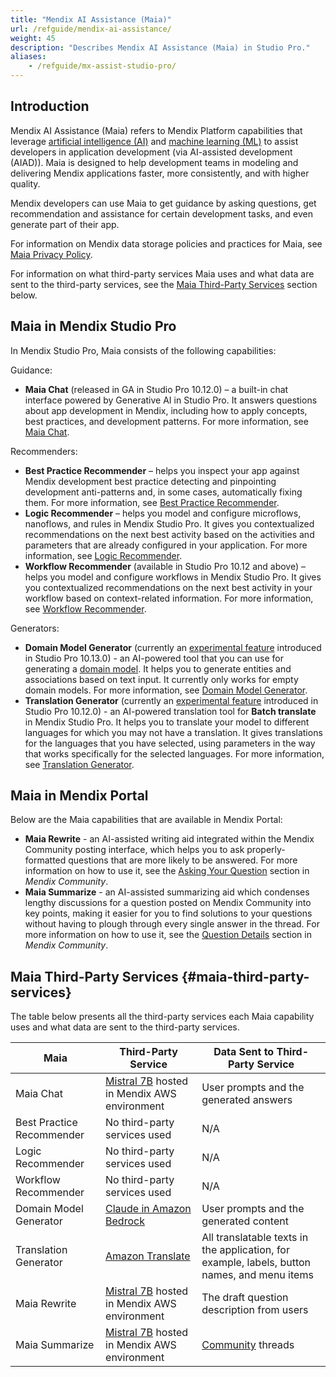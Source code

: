 ```yaml
---
title: "Mendix AI Assistance (Maia)"
url: /refguide/mendix-ai-assistance/
weight: 45
description: "Describes Mendix AI Assistance (Maia) in Studio Pro."
aliases:
    - /refguide/mx-assist-studio-pro/
---
```


## Introduction 

Mendix AI Assistance (Maia) refers to Mendix Platform capabilities that leverage [artificial intelligence (AI)](https://www.mendix.com/glossary/artificial-intelligence-ai/) and [machine learning (ML)](https://www.mendix.com/glossary/machine-learning/) to assist developers in application development (via AI-assisted development (AIAD)). Maia is designed to help development teams in modeling and delivering Mendix applications faster, more consistently, and with higher quality. 

Mendix developers can use Maia to get guidance by asking questions, get recommendation and assistance for certain development tasks, and even generate part of their app. 

For information on Mendix data storage policies and practices for Maia, see [Maia Privacy Policy](https://www.mendix.com/legal/privacy/maia/).

For information on what third-party services Maia uses and what data are sent to the third-party services, see the [Maia Third-Party Services](#maia-third-party-services) section below.

## Maia in Mendix Studio Pro 

In Mendix Studio Pro, Maia consists of the following capabilities: 

Guidance:

* **Maia Chat** (released in GA in Studio Pro 10.12.0) – a built-in chat interface powered by Generative AI in Studio Pro. It answers questions about app development in Mendix, including how to apply concepts, best practices, and development patterns. For more information, see [Maia Chat](/refguide/maia-chat/).

Recommenders:

* **Best Practice Recommender** – helps you inspect your app against Mendix development best practice detecting and pinpointing development anti-patterns and, in some cases, automatically fixing them. For more information, see [Best Practice Recommender](/refguide/best-practice-recommender/).
* **Logic Recommender** – helps you model and configure microflows, nanoflows, and rules in Mendix Studio Pro. It gives you contextualized recommendations on the next best activity based on the activities and parameters that are already configured in your application. For more information, see [Logic Recommender](/refguide/logic-recommender/).
* **Workflow Recommender** (available in Studio Pro 10.12 and above) – helps you model and configure workflows in Mendix Studio Pro. It gives you contextualized recommendations on the next best activity in your workflow based on context-related information. For more information, see [Workflow Recommender](/refguide/workflow-recommender/).

Generators:

* **Domain Model Generator** (currently an [experimental feature](/releasenotes/beta-features/) introduced in Studio Pro 10.13.0) - an AI-powered tool that you can use for generating a [domain model](/refguide/domain-model/). It helps you to generate entities and associations based on text input. It currently only works for empty domain models. For more information, see [Domain Model Generator](/refguide/domain-model-generator/).
* **Translation Generator** (currently an [experimental feature](/releasenotes/beta-features/) introduced in Studio Pro 10.12.0) - an AI-powered translation tool for **Batch translate** in Mendix Studio Pro. It helps you to translate your model to different languages for which you may not have a translation. It gives translations for the languages that you have selected, using parameters in the way that works specifically for the selected languages. For more information, see [Translation Generator](/refguide/translation-generator/).

## Maia in Mendix Portal

Below are the Maia capabilities that are available in Mendix Portal:

* **Maia Rewrite** - an AI-assisted writing aid integrated within the Mendix Community posting interface, which helps you to ask properly-formatted questions that are more likely to be answered. For more information on how to use it, see the [Asking Your Question](/community-tools/mendix-community/#asking-question) section in *Mendix Community*.
* **Maia Summarize** - an AI-assisted summarizing aid which condenses lengthy discussions for a question posted on Mendix Community into key points, making it easier for you to find solutions to your questions without having to plough through every single answer in the thread. For more information on how to use it, see the [Question Details](/community-tools/mendix-community/#question-details) section in *Mendix Community*.

## Maia Third-Party Services {#maia-third-party-services}

The table below presents all the third-party services each Maia capability uses and what data are sent to the third-party services.

| Maia | Third-Party Service | Data Sent to Third-Party Service |
| --- | --- | --- |
| Maia Chat | [Mistral 7B](https://mistral.ai/news/announcing-mistral-7b/) hosted in Mendix AWS environment | User prompts and the generated answers |
| Best Practice Recommender | No third-party services used | N/A |
| Logic Recommender | No third-party services used | N/A |
| Workflow Recommender | No third-party services used | N/A |
| Domain Model Generator | [Claude in Amazon Bedrock](https://aws.amazon.com/bedrock/claude/) | User prompts and the generated content |
| Translation Generator | [Amazon Translate](https://aws.amazon.com/translate/) | All translatable texts in the application, for example, labels, button names, and menu items |
| Maia Rewrite | [Mistral 7B](https://mistral.ai/news/announcing-mistral-7b/) hosted in Mendix AWS environment | The draft question description from users |
| Maia Summarize | [Mistral 7B](https://mistral.ai/news/announcing-mistral-7b/) hosted in Mendix AWS environment | [Community](https://community.mendix.com/p/community) threads |
